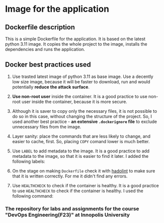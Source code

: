 # Image for the application

## Dockerfile description

This is a simple Dockerfile for the application. It is based on the latest python 3.11 image. It copies the whole project to the image, installs the dependencies and runs the application.

## Docker best practices used

1. Use trasted latest image of python 3.11 as base image. Use a decently low size image, because it will be faster to download, run and would potentially **reduce the attack surface**.

2. **Use non-root user** inside the container. It is a good practice to use non-root user inside the container, because it is more secure.

3. Although it is saver to copy only the necessary files, it is not possible to do so in this case, without changing the structure of the project. So, I used another best practice - **an extensive `.dockerignore` file** to exclude unnecessary files from the image.

4. Layer sanity: place the commands that are less likely to change, and easier to cache, first. So, placing `COPY` comand lower is much better.

5. Use `LABEL` to add metadata to the image. It is a good practice to add metadata to the image, so that it is easier to find it later. I added the following labels:

6. On the stage on making `Dockerfile` check it with [hadolint](https://github.com/hadolint/hadolint) to make sure that it is written correctly. For me it didn't find any errors.

7. Use `HEALTHCHECK` to check if the container is healthy. It is a good practice to use `HEALTHCHECK` to check if the container is healthy. I used the following command:



### The repository for labs and assignments for the course "DevOps Engineering(F23)" at Innopolis University